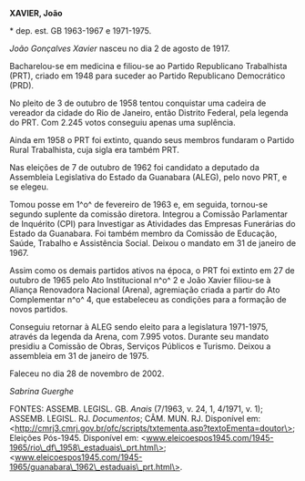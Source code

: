 **XAVIER, João**

\* dep. est. GB 1963-1967 e 1971-1975.

*João Gonçalves Xavier* nasceu no dia 2 de agosto de 1917.

Bacharelou-se em medicina e filiou-se ao Partido Republicano Trabalhista
(PRT), criado em 1948 para suceder ao Partido Republicano Democrático
(PRD).

No pleito de 3 de outubro de 1958 tentou conquistar uma cadeira de
vereador da cidade do Rio de Janeiro, então Distrito Federal, pela
legenda do PRT. Com 2.245 votos conseguiu apenas uma suplência.

Ainda em 1958 o PRT foi extinto, quando seus membros fundaram o Partido
Rural Trabalhista, cuja sigla era também PRT.

Nas eleições de 7 de outubro de 1962 foi candidato a deputado da
Assembleia Legislativa do Estado da Guanabara (ALEG), pelo novo PRT, e
se elegeu.

Tomou posse em 1^o^ de fevereiro de 1963 e, em seguida, tornou-se
segundo suplente da comissão diretora. Integrou a Comissão Parlamentar
de Inquérito (CPI) para Investigar as Atividades das Empresas Funerárias
do Estado da Guanabara. Foi também membro da Comissão de Educação,
Saúde, Trabalho e Assistência Social. Deixou o mandato em 31 de janeiro
de 1967.

Assim como os demais partidos ativos na época, o PRT foi extinto em 27
de outubro de 1965 pelo Ato Institucional n^o^ 2 e João Xavier filiou-se
à Aliança Renovadora Nacional (Arena), agremiação criada a partir do Ato
Complementar n^o^ 4, que estabeleceu as condições para a formação de
novos partidos.

Conseguiu retornar à ALEG sendo eleito para a legislatura 1971-1975,
através da legenda da Arena, com 7.995 votos. Durante seu mandato
presidiu a Comissão de Obras, Serviços Públicos e Turismo. Deixou a
assembleia em 31 de janeiro de 1975.

Faleceu no dia 28 de novembro de 2002.

*Sabrina Guerghe*

FONTES: ASSEMB. LEGISL. GB. *Anais* (7/1963, v. 24, 1, 4/1971, v. 1);
ASSEMB. LEGISL. RJ. *Documentos*; CÂM. MUN. RJ. Disponível em:
\<http://cmrj3.cmrj.gov.br/ofc/scripts/txtementa.asp?textoEmenta=doutor\>;
Eleições Pós-1945. Disponível em:
\<www.eleicoespos1945.com/1945-1965/rio\_df\_1958\_estaduais\_prt.html\>;
\<www.eleicoespos1945.com/1945-1965/guanabara\_1962\_estaduais\_prt.html\>.
